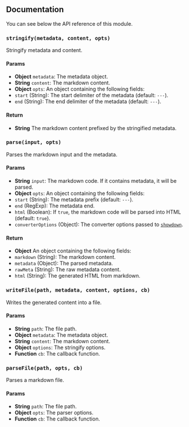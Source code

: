 ## Documentation

You can see below the API reference of this module.

### `stringify(metadata, content, opts)`
Stringify metadata and content.

#### Params

- **Object** `metadata`: The metadata object.
- **String** `content`: The markdown content.
- **Object** `opts`: An object containing the following fields:
 - `start` (String): The start delimiter of the metadata (default: `---`).
 - `end` (String): The end delimiter of the metadata (default: `---`).

#### Return
- **String** The markdown content prefixed by the stringified metadata.

### `parse(input, opts)`
Parses the markdown input and the metadata.

#### Params

- **String** `input`: The markdown code. If it contains metadata, it will be parsed.
- **Object** `opts`: An object containing the following fields:
 - `start` (String): The metadata prefix (default: `---`).
 - `end` (RegExp): The metadata end.
 - `html` (Boolean): If `true`, the markdown code will be parsed into HTML (default: `true`).
 - `converterOptions` (Object): The converter options passed to [`showdown`](https://github.com/showdownjs/showdown).

#### Return
- **Object** An object containing the following fields:
 - `markdown` (String): The markdown content.
 - `metadata` (Object): The parsed metadata.
 - `rawMeta` (String): The raw metadata content.
 - `html` (String): The generated HTML from markdown.

### `writeFile(path, metadata, content, options, cb)`
Writes the generated content into a file.

#### Params

- **String** `path`: The file path.
- **Object** `metadata`: The metadata object.
- **String** `content`: The markdown content.
- **Object** `options`: The stringify options.
- **Function** `cb`: The callback function.

### `parseFile(path, opts, cb)`
Parses a markdown file.

#### Params

- **String** `path`: The file path.
- **Object** `opts`: The parser options.
- **Function** `cb`: The callback function.

